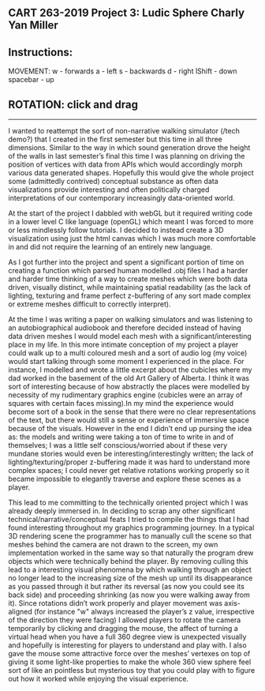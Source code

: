 CART 263-2019
Project 3: Ludic Sphere
Charly Yan Miller
---------------------------
Instructions:
------------
  MOVEMENT:
    w - forwards
    a - left
    s - backwards
    d - right
    lShift - down
    spacebar - up

  ROTATION:
    click and drag
------------

--------------------------

I wanted to reattempt the sort of non-narrative walking simulator (/tech demo?) that I created in the first semester but this time in all three dimensions. Similar to the way in which sound generation drove the height of the walls in last semester’s final this time I was planning on driving the position of vertices with data from APIs which would accordingly morph various data generated shapes. Hopefully this would give the whole project some (admittedly contrived) conceptual substance as often data visualizations provide interesting and often politically charged interpretations of our contemporary increasingly data-oriented world.

At the start of the project I dabbled with webGL but it required writing code in a lower level C like language (openGL) which meant I was forced to more or less mindlessly follow tutorials. I decided to instead create a 3D visualization using just the html canvas which I was much more comfortable in and did not require the learning of an entirely new language.

As I got further into the project and spent a significant portion of time on creating a function which parsed human modelled .obj files I had a harder and harder time thinking of a way to create meshes which were both data driven, visually distinct, while maintaining spatial readability (as the lack of lighting, texturing and frame perfect z-buffering of any sort made complex or extreme meshes difficult to correctly interpret).

At the time I was writing a paper on walking simulators and was listening to an autobiographical audiobook and therefore decided instead of having data driven meshes I would model each mesh with a significant/interesting place in my life. In this more intimate conception of my project a player could walk up to a multi coloured mesh and a sort of audio log (my voice) would start talking through some moment I experienced in the place. For instance, I modelled and wrote a little excerpt about the cubicles where my dad worked in the basement of the old Art Gallery of Alberta. I think it was sort of interesting because of how abstractly the places were modelled by necessity of my rudimentary graphics engine (cubicles were an array of squares with certain faces missing).In my mind the experience would become sort of a book in the sense that there were no clear representations of the text, but there would still a sense or experience of immersive space because of the visuals. However in the end I didn’t end up pursing the idea as: the models and writing were taking a ton of time to write in and of themselves; I was a little self conscious/worried about if these very mundane stories would even be interesting/interestingly written; the lack of lighting/texturing/proper z-buffering made it was hard to understand more complex spaces; I could never get relative rotations working properly so it became impossible to elegantly traverse and explore these scenes as a player.

This lead to me committing to the technically oriented project which I was already deeply immersed in. In deciding to scrap  any other significant technical/narrative/conceptual feats I tried to compile the things that I had found interesting throughout my graphics programming journey. In a typical 3D rendering scene the programmer has to manually cull the scene so that meshes behind the camera are not drawn to the screen, my own implementation worked in the same way so that naturally the program drew objects which were technically behind the player. By removing culling this lead to a interesting visual phenomena by which walking through an object no longer lead to the increasing size of the mesh up until its disappearance as you passed through it but rather its reversal (as now you could see its back side) and proceeding shrinking (as now you were walking away from it). Since rotations didn’t work properly and player movement was axis-aligned (for instance "w" always increased the player’s z value, irrespective of the direction they were facing) I allowed players to rotate the camera temporarily by clicking and dragging the mouse, the affect of turning a virtual head when you have a full 360 degree view is unexpected visually and hopefully is interesting for players to understand and play with. I also gave the mouse some attractive force over the meshes’ vertexes on top of giving it some light-like properties to make the whole 360 view sphere feel sort of like an pointless but mysterious toy that you could play with to figure out how it worked while enjoying the visual experience.

